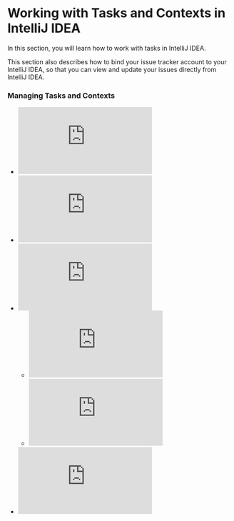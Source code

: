 # Working with Tasks and Contexts in IntelliJ IDEA

In this section, you will learn how to work with tasks in IntelliJ IDEA. 

This section also describes how to bind your issue tracker account to your IntelliJ IDEA, so that you can view and update your issues directly from IntelliJ IDEA.

### Managing Tasks and Contexts

* ![Tasks and Contexts in IntelliJ IDEA](https://github.com/alexandrazolushkina/IntelliJ/blob/master/tasks_in_idea.md)
* ![Enabling Integration with Issue Tracking Systems](https://github.com/alexandrazolushkina/IntelliJ/blob/master/tracker_integration.md)
* ![Managing Tasks in IntelliJ IDEA](https://github.com/alexandrazolushkina/IntelliJ/blob/master/managing_tasks.md)
    - ![Opening Tasks](https://github.com/alexandrazolushkina/IntelliJ/blob/master/opening_tasks.md)
    - ![Working with Tasks](https://github.com/alexandrazolushkina/IntelliJ/blob/master/working_with_tasks.md)
* ![Working with Contexts in IntelliJ IDEA](https://github.com/alexandrazolushkina/IntelliJ/blob/master/working_with_contexts.md)

